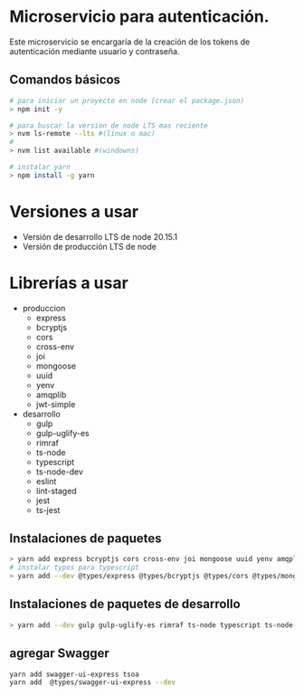 # Microservicio para autenticación.
Este microservicio se encargaría de la creación de los tokens de autenticación mediante usuario y contraseña.

## Comandos básicos
```bash
# para iniciar un proyecto en node (crear el package.json)
> npm init -y 

# para buscar la version de node LTS mas reciente
> nvm ls-remote --lts #(linux o mac)
#
> nvm list available #(windowns)

# instalar yarn
> npm install -g yarn
```

# Versiones a usar
 - Versión de desarrollo LTS de node 20.15.1
 - Versión de producción LTS de node 

# Librerías a usar
- produccion
    - express
    - bcryptjs
    - cors
    - cross-env
    - joi
    - mongoose
    - uuid
    - yenv
    - amqplib
    - jwt-simple
- desarrollo
    - gulp
    - gulp-uglify-es
    - rimraf
    - ts-node
    - typescript
    - ts-node-dev
    - eslint
    - lint-staged
    - jest
    - ts-jest

## Instalaciones de paquetes
```bash
> yarn add express bcryptjs cors cross-env joi mongoose uuid yenv amqplib jwt-simple
# instalar typos para typescript
> yarn add --dev @types/express @types/bcryptjs @types/cors @types/mongoose @types/uuid yenv @types/amqplib
```

## Instalaciones de paquetes de desarrollo
```bash
> yarn add --dev gulp gulp-uglify-es rimraf ts-node typescript ts-node-dev eslint lint-staged jest ts-jest
```

## agregar Swagger
```bash
yarn add swagger-ui-express tsoa
yarn add  @types/swagger-ui-express --dev
```



